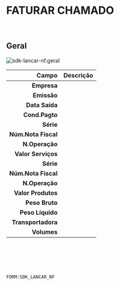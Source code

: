 # FATURAR CHAMADO
<br>

## Geral
![sdk-lancar-nf.geral](https://raw.githubusercontent.com/netforcews/docs-erp/master/geral/imagens/sdk-lancar-nf.geral.png)

Campo | Descrição
--:|---
**Empresa** | 
**Emissão** | 
**Data Saída** | 
**Cond.Pagto** | 
**Série** | 
**Núm.Nota Fiscal** | 
**N.Operação** | 
**Valor Serviços** | 
**Série** | 
**Núm.Nota Fiscal** | 
**N.Operação** | 
**Valor Produtos** | 
**Peso Bruto** | 
**Peso Líquido** | 
**Transportadora** | 
**Volumes** | 
<br>
<br>
<br>
<br>

```FORM:SDK_LANCAR_NF```
